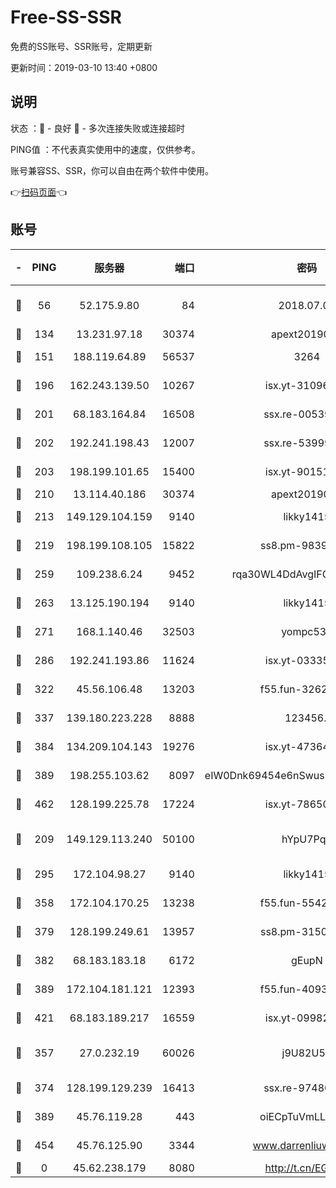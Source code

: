 # Free-SS-SSR

免费的SS账号、SSR账号，定期更新

更新时间：2019-03-10 13:40 +0800

## 说明

状态     ：🙂 - 良好 🙁 - 多次连接失败或连接超时

PING值   ：不代表真实使用中的速度，仅供参考。

账号兼容SS、SSR，你可以自由在两个软件中使用。

👉[扫码页面](https://liesauer.github.io/Free-SS-SSR/)👈

## 账号

|-|PING|服务器|端口|密码|加密方式|区域|
|:----:|:----:|:-----:|-----:|:----:|:----:|:----:|
|🙂|56|52.175.9.80|84|2018.07.07|chacha20-ietf-poly1305|HK|
|🙂|134|13.231.97.18|30374|apext2019006|chacha20|JP|
|🙂|151|188.119.64.89|56537|3264|aes-256-cfb|RU|
|🙂|196|162.243.139.50|10267|isx.yt-31096699|aes-256-cfb|US|
|🙂|201|68.183.164.84|16508|ssx.re-00539791|aes-256-cfb|US|
|🙂|202|192.241.198.43|12007|ssx.re-53999010|aes-256-cfb|US|
|🙂|203|198.199.101.65|15400|isx.yt-90151639|aes-256-cfb|US|
|🙂|210|13.114.40.186|30374|apext2019006|chacha20|JP|
|🙂|213|149.129.104.159|9140|likky1415|aes-256-cfb|HK|
|🙂|219|198.199.108.105|15822|ss8.pm-98399589|aes-256-cfb|US|
|🙂|259|109.238.6.24|9452|rqa30WL4DdAvgIFG6Fs3znzTa|aes-256-cfb|FR|
|🙂|263|13.125.190.194|9140|likky1415|aes-256-cfb|KR|
|🙂|271|168.1.140.46|32503|yompc535|aes-256-cfb|AU|
|🙂|286|192.241.193.86|11624|isx.yt-03335066|aes-256-cfb|US|
|🙂|322|45.56.106.48|13203|f55.fun-32620462|aes-256-cfb|US|
|🙂|337|139.180.223.228|8888|123456..|aes-256-cfb|JP|
|🙂|384|134.209.104.143|19276|isx.yt-47364637|aes-256-cfb|SG|
|🙂|389|198.255.103.62|8097|eIW0Dnk69454e6nSwuspv9DmS201tQ0D|aes-256-cfb|US|
|🙂|462|128.199.225.78|17224|isx.yt-78650531|aes-256-cfb|SG|
|🙂|209|149.129.113.240|50100|hYpU7PqP|chacha20-ietf-poly1305|CN|
|🙂|295|172.104.98.27|9140|likky1415|aes-256-cfb|JP|
|🙂|358|172.104.170.25|13238|f55.fun-55425049|aes-256-cfb|SG|
|🙂|379|128.199.249.61|13957|ss8.pm-31506491|aes-256-cfb|SG|
|🙂|382|68.183.183.18|6172|gEupN|aes-256-cfb|SG|
|🙂|389|172.104.181.121|12393|f55.fun-40938592|aes-256-cfb|SG|
|🙂|421|68.183.189.217|16559|isx.yt-09982793|aes-256-cfb|SG|
|🙁|357|27.0.232.19|60026|j9U82U53|xchacha20-ietf-poly1305|HK|
|🙁|374|128.199.129.239|16413|ssx.re-97480021|aes-256-cfb|SG|
|🙁|389|45.76.119.28|443|oiECpTuVmLLxk4Ts|aes-256-cfb|AU|
|🙁|454|45.76.125.90|3344|www.darrenliuwei.com|aes-256-cfb|AU|
|🙁|0|45.62.238.179|8080|http://t.cn/EGJIyrl|rc4-md5|CA|
